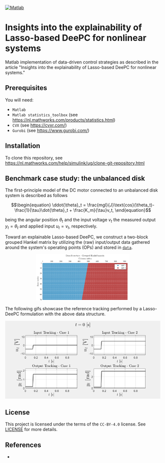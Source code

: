 [![Matlab](https://img.shields.io/badge/MATLAB-R2023a-BLUE.svg)](https://nl.mathworks.com/products/new_products/release2023a.html)

# Insights into the explainability of Lasso-based DeePC for nonlinear systems

Matlab implementation of data-driven control strategies as described in the article
"Insights into the explainability of Lasso-based DeePC for nonlinear systems."

## Prerequisites

You will need:

- `Matlab`
- `Matlab statistics_toolbox` (see https://nl.mathworks.com/products/statistics.html)
- `CVX` (see https://cvxr.com/)
- `Gurobi` (see https://www.gurobi.com/)

## Installation

To clone this repository, see https://nl.mathworks.com/help/simulink/ug/clone-git-repository.html

## Benchmark case study: the unbalanced disk

The first-principle model of the DC motor connected to an unbalanced disk system is described as follows

```math
\begin{equation}
    \ddot{\theta}_t = \frac{mgl}{J}\text{cos}(\theta_t)-\frac{1}{\tau}\dot{\theta}_t + \frac{K_m}{\tau}v_t,
\end{equation}
```
being the angular position $\theta_t$ and the input voltage $v_t$ the measured output $y_t =\theta_t$ and applied input $u_t = v_t$, respectively. 

Toward an explainable Lasso-based DeePC, we construct a two-block grouped Hankel matrix by utilizing the (raw) input/output data gathered around the system's operating points (OPs) and stored in [`data`](data).

<p align="center">
  <img src="imgs/grouped_Hankel.png" width="60%" alt='A two-block grouped Hankel data structure'>
</p>

The following gifs showcase the reference tracking performed by a Lasso-DeePC formulation with the above data structure.

<p align="center">
     <img src="gifs/IO_tr_C12.gif" alt="iLasso-DeePC trajectory tracking, data selection, and BPIs">
</p> 

## License
This project is licensed under the terms of the `CC-BY-4.0` license.
See [LICENSE](LICENSE) for more details.


## References
-
